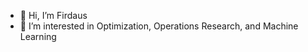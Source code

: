 - 👋 Hi, I’m Firdaus
- 👀 I’m interested in Optimization, Operations Research, and Machine Learning

<!---
mdzalfirdausi/mdzalfirdausi is a ✨ special ✨ repository because its `README.md` (this file) appears on your GitHub profile.
You can click the Preview link to take a look at your changes.
--->
